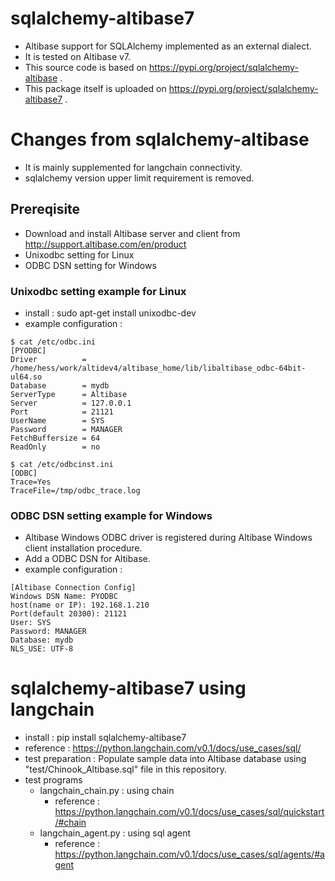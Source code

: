 # sqlalchemy-altibase7
- Altibase support for SQLAlchemy implemented as an external dialect.
- It is tested on Altibase v7.
- This source code is based on https://pypi.org/project/sqlalchemy-altibase .
- This package itself is uploaded on https://pypi.org/project/sqlalchemy-altibase7 .

# Changes from sqlalchemy-altibase
- It is mainly supplemented for langchain connectivity.
- sqlalchemy version upper limit requirement is removed.

## Prereqisite
- Download and install Altibase server and client from http://support.altibase.com/en/product
- Unixodbc setting for Linux
- ODBC DSN setting for Windows

### Unixodbc setting example for Linux
- install : sudo apt-get install unixodbc-dev
- example configuration :
```
$ cat /etc/odbc.ini 
[PYODBC]
Driver          = /home/hess/work/altidev4/altibase_home/lib/libaltibase_odbc-64bit-ul64.so
Database        = mydb
ServerType      = Altibase
Server          = 127.0.0.1
Port            = 21121
UserName        = SYS
Password        = MANAGER
FetchBuffersize = 64
ReadOnly        = no

$ cat /etc/odbcinst.ini 
[ODBC]
Trace=Yes
TraceFile=/tmp/odbc_trace.log
```

### ODBC DSN setting example for Windows
- Altibase Windows ODBC driver is registered during Altibase Windows client installation procedure.
- Add a ODBC DSN for Altibase.
- example configuration :
```
[Altibase Connection Config]
Windows DSN Name: PYODBC
host(name or IP): 192.168.1.210
Port(default 20300): 21121
User: SYS
Password: MANAGER
Database: mydb
NLS_USE: UTF-8
```

# sqlalchemy-altibase7 using langchain
- install : pip install sqlalchemy-altibase7
- reference : https://python.langchain.com/v0.1/docs/use_cases/sql/
- test preparation : Populate sample data into Altibase database using "test/Chinook_Altibase.sql" file in this repository.
- test programs
  - langchain_chain.py : using chain
    - reference : https://python.langchain.com/v0.1/docs/use_cases/sql/quickstart/#chain
  - langchain_agent.py : using sql agent
    - reference : https://python.langchain.com/v0.1/docs/use_cases/sql/agents/#agent


